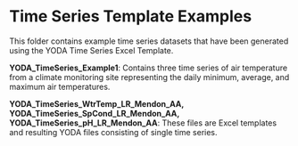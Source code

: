 Time Series Template Examples
=============================

This folder contains example time series datasets that have been generated using the YODA Time Series Excel Template.

**YODA_TimeSeries_Example1**: Contains three time series of air temperature from a climate monitoring site representing the daily minimum, average, and maximum air temperatures.

**YODA_TimeSeries_WtrTemp_LR_Mendon_AA, YODA_TimeSeries_SpCond_LR_Mendon_AA, YODA_TimeSeries_pH_LR_Mendon_AA**: 
These files are Excel templates and resulting YODA files consisting of single time series.
